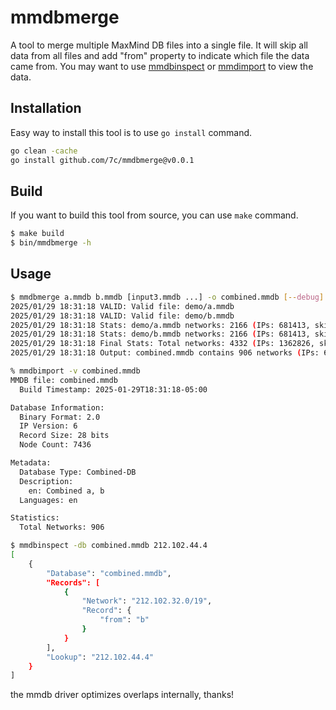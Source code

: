 # mmdbmerge
A tool to merge multiple MaxMind DB files into a single file. It will skip all data from all files and add "from" property to indicate which file the data came from. You may want to use [mmdbinspect](https://github.com/maxmind/mmdbinspect) or [mmdimport](https://github.com/7c/mmdbimport) to view the data.

## Installation
Easy way to install this tool is to use `go install` command.
```bash
go clean -cache
go install github.com/7c/mmdbmerge@v0.0.1
```

## Build
If you want to build this tool from source, you can use `make` command.
```bash
$ make build
$ bin/mmdbmerge -h
```

## Usage
```bash
$ mmdbmerge a.mmdb b.mmdb [input3.mmdb ...] -o combined.mmdb [--debug]
2025/01/29 18:31:18 VALID: Valid file: demo/a.mmdb
2025/01/29 18:31:18 VALID: Valid file: demo/b.mmdb
2025/01/29 18:31:18 Stats: demo/a.mmdb networks: 2166 (IPs: 681413, skipped: 0)
2025/01/29 18:31:18 Stats: demo/b.mmdb networks: 2166 (IPs: 681413, skipped: 0)
2025/01/29 18:31:18 Final Stats: Total networks: 4332 (IPs: 1362826, skipped: 0)
2025/01/29 18:31:18 Output: combined.mmdb contains 906 networks (IPs: 681413)

% mmdbimport -v combined.mmdb 
MMDB file: combined.mmdb
  Build Timestamp: 2025-01-29T18:31:18-05:00

Database Information:
  Binary Format: 2.0
  IP Version: 6
  Record Size: 28 bits
  Node Count: 7436

Metadata:
  Database Type: Combined-DB
  Description:
    en: Combined a, b
  Languages: en

Statistics:
  Total Networks: 906

$ mmdbinspect -db combined.mmdb 212.102.44.4
[
    {
        "Database": "combined.mmdb",
        "Records": [
            {
                "Network": "212.102.32.0/19",
                "Record": {
                    "from": "b"
                }
            }
        ],
        "Lookup": "212.102.44.4"
    }
]
```

the mmdb driver optimizes overlaps internally, thanks!
